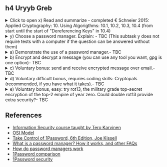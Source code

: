 ## h4 Uryyb Greb

<details><summary>Click to open x) Read and summarize - completed 
€ Schneier 2015: Applied Cryptography: 10. Using Algorigthms: 10.1, 10.2, 10.3, 10.4 (from start until the start of "Dereferencing Keys" in 10.4)</summary>
<p>
        
The security of the whole system (data, communication, information, etc. security) is as strong as the weakest link, therefore every element (algorithm, protocol, key management, etc) has to be secure. 

Cryptography is only a very small part of the system - the mathematics of making the system secure. People sometimes focus only on its length while neglect the other aspects. Example: it's much easier to steal data from so's computer by breaking and installing a camera recording computer screen than cryptanalze the hard drive. 

Additionally, the "spy versus spy" cryptography technology is so obsolete as over 99% used in daily operations (bank cards, pay-TV, office building, computer access token, prepayment electricity meter, etc.). In these applications, cryptography role is minor. NSA (National Security Agency) admitted that most securities failures are not because of algorithms or protocol failures, but mainly due to other implementation failures (personel with harmful intention, faulty implementation, integration blunders, etc.) 
                    
#### 10.1 Choosing an algorithm

 Available options, all listed below have some issues, 
        * published algorithm (ground: as it's out there and already tested by the crytographer and survived) - most sensible option 
        * manufacturer (ground: they get to protect their reputation)
        * private consultant (ground: they know things)
        * the government (ground: the gov protects its citizen interest)
        * using their own algorithms (ground: the best, and self trust) 

The algorithms in this book are public and listed with results, both positive and negative with exception of military cryptanalysis - no access. 
 
Algorithms for Export 
* must be approved by the US gov (or actually the NSA - National Security Agency). NSA gets a copy of the source code, but the algorithm's details stay in secret. 
* Non-official practices: 
  * leak a key bit once in a while, embedded in the ciphertext
  * fit the effective key within 30 bit range, example: while the algorithm may accept a 100-bit key, most of those keys might be equivalent (???) 
  * use a fix IV, or encrypt a fixed header at the beginning of each encrypted msg (known-plaintext attack)
  * generate few random bytes, encrypt them with the key, put both the plaintext and ciphertext of those random bytes at the beginning of the encrypted message (known-plaintext attack). 
           
#### 10.2 Public-key cryptography versus symmetric cryptography
        
 Note: terms briefly explained in 1 Foudations, 1.1 Terminology (see Note to self below) 
 
 Both have their own strength and weakness - they are different and solve different problems. 
 Symmetric cryptogaphy is best for encrypting data while public-key outshines in key management and protocols.   
        
#### 10.3 Encrypting communication channels  
 
 OSI models (Open Systems Inconnection) consists of 7 layers - 1. physical, 2. data link, 3. network, 4. transport, 5. session, 6. presentation, 7. application according to [Imperva OSI Model](https://www.imperva.com/learn/application-security/osi-model/)
 * Link-to-link encryption (lowest layers - 1. physical and 2. data link) - 
  * plus - the easiest place to add encryption (generally standardized, easy to connect hadware encryption devices), effective encryption (traffic-flow security - hacker cannot get access to the information, where and how much information is being transferred). Security does NOT depend on any traffic management techniques. Key management is also simple, only 2 endpoints of the line need A COMMON key, and they can change their key independently from the rest of the network, encryption is online
  * minus - EACH physical link in the network needs to be encrypted, leaving any link unencrypted would affect the security of the entire network. Additionally, every node in the network must be protected, since it processes unencrypted data.  
        
 * End-to-end encryption (3. network and 4. transport layers) - encryption device must understand the data according to the protocols up to layer 3. network and encrypt only the transport data units, which are then recombined with the unencrypted routing information and sent to lower layers for transmission (???)
  * plus - avoid encryption/ decryption problem at the physical layer (link-to-link encryption), data remains encrypted until it reaches the final destination.    
  * minus -  prone to traffic analysis (routing information for the data is not encrypted, hacker can learn who communicate to whom, what time, how long WIHOUT knowing contents of these converstaions). Key management is more difficult as individual users must be sure they have common keys, encryption is offline. 

Combining the two -  most expensive but most effective way of securing a network. link-to-link encrypion assure traffic-flow-security, and end-to-end reduces the threat of unencrypted data at the various nodes in the network. Key management for the two schemes can be completely separate: at the physical level (link-to-link) by the network manager and users (end-to-end) encryption. 
        
#### 10.4 Encrypting data for storage (???) - this part is much more challenging to go through comparing to previous 3 

Example: A sends herself a message *in the future* - different problem opened. 
        
In communication channels, messages in transit have no intrinsic (real) value. If A sends B a message, and B doesn't receive the message, A can resend it. NOT for data encrypted for storage. Getting back to the example, A sends her future self a message in the future, and cannot decrypt her own message, she cannot go back in time and decrypt it - it is lost. 

The encryption key has the same value as the message, only smaller. Cryptography breaks large secres into smaller pieces which can be easily lost. Key management procedures: same keys will be used many times, and data may stay on a disk for a while before being decrypted. Note that communication link keys ideally should exist only for the length of communication. For data storage keys, that can be for years, so the keys have to be stored securely for years.

Other issues: 
 * multiple forms of data exists in different locations -> more prone to known-plaintext attack (see brief explanation in 1 Foudations, 1.1 Terminology - as in Note to self below)
 * for DB app, pieces of data may be smaller than the block size of most algorithms ->  encrypted data is bigger than the original. 
 * speed of I/O devices asks for fast EnC/DeC, and may require encryption hardware, or special algorithm 
 * safe, long-term storage for keys required
 * key management is muc more complicated for different users with different privileges
        
Retrieval for encrypted non-structured text files is easier, while for database is much problematic (decrypt the whole DB to access a single record inefficient vs encrypt records independently proning to block-replay attack). On top of that, unencrypted file(s) must be erased after encryption.  
     
Dereferencing keys: 
2 options to encrypt a large hard drive:
 1. Encrypt all the data using a single key -> security issue: large amount of encrypted message can be exposed to hacker, multiple users can see all the files on the drive. 
 2. Encrypt each file with a different key -> issue: usershave to remember different keys for different files.
        
Solution: encrypt each file with a separate key, then encrypt the keys for these file with another key - each user has to remember only one key. Different users can have different subsets of file-encryption keys encrypted with their key, then even master key - more secure option - every file-encryption key is encrypted. (prevent dictionary attack). 
        
Driver-level vs File-level Encryption 
2 ways to encrypt a hard drive:
 1. File-level: every file is encrypted separately. User has to decrypt the file, us, and re-encrypt the file. 
 2. Driver-level: a logical driver on user's machine with all data encrypted, much secure and complex than a simple file-encryption program as its scope is much bigger. The driver would ask user for a password before starting up. This is used to generate the master decryption key used to decrypt actual decryption keys used on different data. 

Providing Random Access to an Encrypted Drive (???) 
Expected feature. Available solutions: 
 1. Use the sectore address to generate a unique IV (Initialization Vector which is random data encrypted as the first block - see 9.3 and CBC - Cipher block chaining mode) for each sector being Enc/Dec. Issue: each sector will ALWAYS be encrypted with the same IV. 
 2. For the master key, generate a pseudo-random block as large as one sector by runing an algorithm in OFB (???) mode. To encrypt any sector, first XOR in this pseudo-random block, than encrypt normally with a block cipher in ECB mode - ECB + OFB. 

As CBC (Cipher Block Chain) and CFB (Cipher Feedback - ???) are error-recovering modes, all the block, except the 1st/ 1st + 2nd block in the sector can be used to generate the IV for that sector. 
Example:
 * IV for sector 3001 can be the hash of all, except fro the first 128 bit of the sector's data.
 * After generating the IV, the sector can be encrypted in CBC mode. 
 * To decrypt, first use the second 64-bit lock of the sector as an IV to decryp the remainder of the sector
 * Then, using the decrypted data, regenerate the IV and decrypt the first 128 bits. (???) 
       
#### Note to self: 
Although not required, I find reading chapter 1  Foundations, 1.1 Terminology provides a general overview and understanding of the most often used terminology in this book. From those: 
 * plaintext (cleartext) - original message (M)
 * encryption - the practice/act/process of disguise the msg to hide its subtance (E) vs decryption (D)
 * ciphertext - encrypted message (C)
 * cryptanalysis - art and science of breaking encrypted (ciphertext) message
 * cipher (cryptographic algorithm) - mathematical function used for encryption (E) and decryption (D) 
 * cryptosytem = algorithm + plaintexts (M) + ciphertexts (C) + keys (K) 
 * symmetric algorithm (conventional algorithm) - encryption key can be calculated from decryption key and vice versa. Usually, encryption key = decryption key (aka. secret-key algorithm, single-key algorithm, or one-key algorithm). Sender and receiver have to agree on a key BEFORE they can communicate securely. So, the key must remain secret in order to keep the communication secret. SA can be divided into stream algorithm and block algorithm. 
 * public-key algorithm (asymetric algorithm) - encryption key (public key) <> decryption key (private key), and decryption key CANNOT be calculated from encryption key which can be made public.
 * ciphertext-only attack - the hacker has access to several ciphertexts (encrypted messages) with the same encryption algorithm, he tries to recover as many plaintexts as possible, or even try to find out the encryption key to decrypt other ciphertexts with the same keys. 
 * known-plaintext attack - the hacker has access to several plaintext messages and their corresponding ciphertexts, he tries to find out the encryption key/algorithm to decrypt any NEW ciphertexts encrypted with the same keys. 
 * chosen-plaintext attack 
 * adaptive-chosen plaintext attack  
 * chosen-ciphertext attack
 * block-replay attack (???) 
</p>
</details>
<details><summary>y) Choose a password manager. Explain: - TBC (This subtask y does not require tests with a computer if the question can be answered without them)</summary>
<p>
The password manager I chose here is 1Pass. In general, password managers are apps which generate strong passwords, securely store them and automatically fill them in on websites/apps where login is required.  
* What threats does it protect against? password (and login details) exposure, data breach
* What information is encrypted, what's not? end-to-end encryption model with 256-bit AES-GCM authenticated encryption (???) 
* What's the license? How would you describe license's effects or categorize it?
* Where is the data stored? If in "the cloud", which country / juristiction / which companies? If on local disk, where?
* How is the data protected? 
 * end-to-end encryption model using AES-GCM-256 authenticated encryption (??? explaination needed), 
 * PBKDF2-HMAC-SHA256 for key derivation, account password is NOT stored alongside the 1Password data or transmitted over the network
 * the data in user's 1Password account is protected by the 128-bit Secret Key which is combined with the user's account password to encrypt the data. 

Other features: 
 * clipboard management - can be set to remove passwords from user's clipboard automatically 
 * code signature validation - 1Password examines the browsers' reliabilities before letting user enter sensitive information
 * auto-lock - AFK or when closing the laptop 
 * watchover vulnerability alerts  - sending warning once a website has been hacked
 * phishing protection - filling in passwords on the sites where they are saved 
 * 1Password displays or fills data only when requested by the user
 * biometric accesss option available (fingerprint)
 * secure remote password (SRP)    
  </p>
  </details>
<details><summary>a) Demonstrate the use of a password manager.- TBC </summary>
  <p>
  </p>
</details>
<details><summary>b) Encrypt and decrypt a message (you can use any tool you want, gpg is one option)- TBC </summary>
  <p>
  </p>
</details>
<details><summary>c) Voluntary bonus: send and receive encrypted message over email.- TBC </summary>
  <p>
  </p>
</details>
<details><summary> d) Voluntary difficult bonus, requries coding skills: Cryptopals (recommended, if you have what it takes).- TBC </summary>
  <p>
  </p>
</details>
 <details><summary>   e) Voluntary bonus, easy: try rot13, the military grade top-secret encryption of the top-2 empire of year zero. 
  Could double rot13 provide extra security?- TBC </summary>
  <p>
  </p>
</details>

## References 
* [Information Security course taught by Tero Karvinen](https://terokarvinen.com/2023/information-security-2023/)
* [OSI Model](https://www.imperva.com/learn/application-security/osi-model/)
* [Take Control of 1Password, 6th Edition, Joe Kissell](https://learning.oreilly.com/library/view/take-control-of/9781990783180/text/ch005.xhtml#LearnPasswordSecurityBasics)
* [What is a password manager? How it works, and other FAQs](https://blog.1password.com/password-manager/?utm_source=google&utm_medium=cpc&utm_campaign=18322456510&utm_content=&utm_term=&gclid=EAIaIQobChMIuNairOW4_QIVAEeRBR1u2w23EAAYAyAAEgLbBfD_BwE&gclsrc=aw.ds)
* [How do password managers work](https://cybernews.com/best-password-managers/how-do-password-managers-work/)
* [1Password comparison](https://1password.com/comparison/)
* [1Password security](https://support.1password.com/1password-security/)
 


